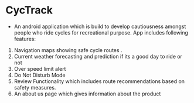 # CycTrack 
- An android application which is build to develop cautiousness amongst people who ride cycles for recreational purpose.
App includes following features: 
1. Navigation maps showing safe cycle routes . 
2. Current weather forecasting and prediction if its a good day to ride or not
3. Over speed limit alert
4. Do Not Disturb Mode 
5. Review Functionality which includes route recommendations based on safety measures. 
6. An about us page which gives information about the product 
